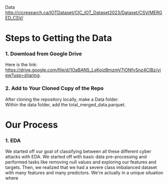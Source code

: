 Data  
http://cicresearch.ca/IOTDataset/CIC_IOT_Dataset2023/Dataset/CSV/MERGED_CSV/  

# Steps to Getting the Data
  
### 1. Download from Google Drive  
Here is the link: https://drive.google.com/file/d/1OaBAN5_LsKojzBmzmV7jONfvSnz4CIBz/view?usp=sharing.
  
### 2. Add to Your Cloned Copy of the Repo  
After cloning the repository locally, make a Data folder.  
Within the data folder, add the total_merged_data.parquet.


# Our Process  
  
### 1. EDA  
We started off our goal of classifying between all these different cyber attacks with EDA. We started off with basic data pre-processing and performed tasks like removing null values and exploring our features and targets. Then, we realized that we had a severe class imbalanced dataset with many features and many predictors. We're actually in a unique situation where


